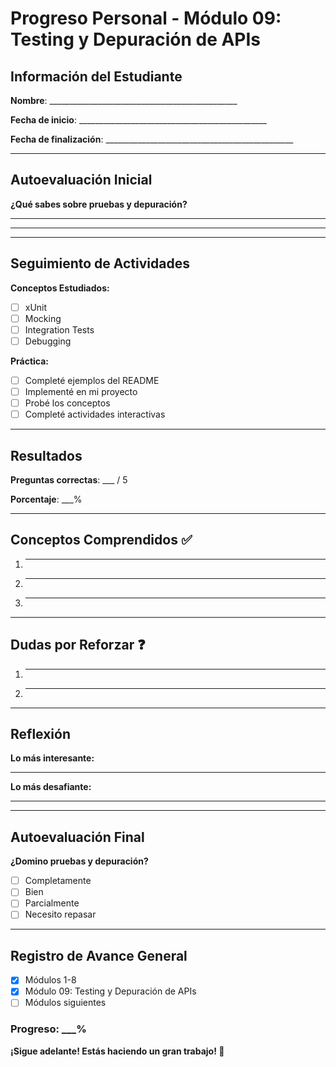 # Progreso Personal - Módulo 09: Testing y Depuración de APIs

## Información del Estudiante

**Nombre**: _______________________________________________

**Fecha de inicio**: _______________________________________________

**Fecha de finalización**: _______________________________________________

---

## Autoevaluación Inicial

**¿Qué sabes sobre pruebas y depuración?**
_______________________________________________
_______________________________________________

---

## Seguimiento de Actividades

**Conceptos Estudiados:**
- [ ] xUnit
- [ ] Mocking
- [ ] Integration Tests
- [ ] Debugging

**Práctica:**
- [ ] Completé ejemplos del README
- [ ] Implementé en mi proyecto
- [ ] Probé los conceptos
- [ ] Completé actividades interactivas

---

## Resultados

**Preguntas correctas**: ___ / 5

**Porcentaje**: ___%

---

## Conceptos Comprendidos ✅

1. _______________________________________________
2. _______________________________________________
3. _______________________________________________

---

## Dudas por Reforzar ❓

1. _______________________________________________
2. _______________________________________________

---

## Reflexión

**Lo más interesante:**
_______________________________________________

**Lo más desafiante:**
_______________________________________________

---

## Autoevaluación Final

**¿Domino pruebas y depuración?**
- [ ] Completamente
- [ ] Bien
- [ ] Parcialmente
- [ ] Necesito repasar

---

## Registro de Avance General

- [x] Módulos 1-8
- [x] Módulo 09: Testing y Depuración de APIs
- [ ] Módulos siguientes

### Progreso: ___%

**¡Sigue adelante! Estás haciendo un gran trabajo! 🎉**
